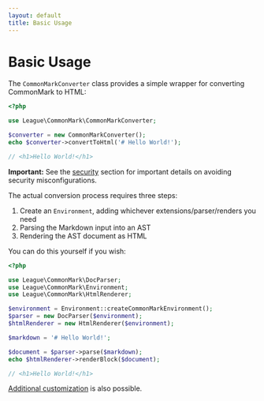 ```yaml
---
layout: default
title: Basic Usage
---
```


Basic Usage
==============

The `CommonMarkConverter` class provides a simple wrapper for converting CommonMark to HTML:

~~~php
<?php

use League\CommonMark\CommonMarkConverter;

$converter = new CommonMarkConverter();
echo $converter->convertToHtml('# Hello World!');

// <h1>Hello World!</h1>
~~~

<i class="fa fa-exclamation-triangle"></i>
**Important:** See the [security](/0.20/security/) section for important details on avoiding security misconfigurations.

The actual conversion process requires three steps:

 1. Create an `Environment`, adding whichever extensions/parser/renders you need
 2. Parsing the Markdown input into an AST
 3. Rendering the AST document as HTML

You can do this yourself if you wish:

~~~php
<?php

use League\CommonMark\DocParser;
use League\CommonMark\Environment;
use League\CommonMark\HtmlRenderer;

$environment = Environment::createCommonMarkEnvironment();
$parser = new DocParser($environment);
$htmlRenderer = new HtmlRenderer($environment);

$markdown = '# Hello World!';

$document = $parser->parse($markdown);
echo $htmlRenderer->renderBlock($document);

// <h1>Hello World!</h1>
~~~

[Additional customization](/0.20/customization/overview/) is also possible.
